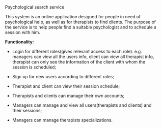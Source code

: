 Psychological search service

This system is an online application designed for people in 
need of psychological help, as well as for therapists to find 
clients. The purpose of the service is to help people find a 
suitable psychologist and to schedule a session with him.

**Functionality:**

* Login for different roles(gives relevant access to each role). 
  e.g. managers can view all the users info, client can view
  all therapist info, therapist can only see the information
  of the client with whom the session is scheduled;
  
* Sign up for new users according to different roles;
* Therapist and client can view their session schedule;
* Therapists and clients can manage their own accounts;
* Managers can manage and view all users(therapists and clients)
  and their sessions;
* Managers can manage therapists specializations.

